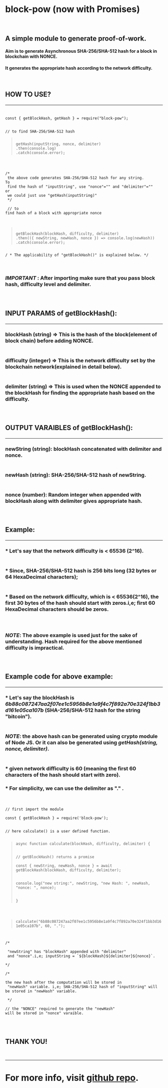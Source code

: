 
# **block-pow** (now with Promises)<br><br>

## A simple module to generate proof-of-work.

#### Aim is to generate Asynchronous SHA-256/SHA-512 hash for a block in blockchain with NONCE.

#### It generates the appropriate hash according to the network difficulty.<br><br><br>

## HOW TO USE?<br><hr>

<code>
const { getBlockHash, getHash } = require("block-pow");<br><br>
// to find SHA-256/SHA-512 hash
<blockquote>
getHash(inputString, nonce, delimiter)<br>.then(console.log)<br>.catch(console.error);
</blockquote>

/*<br>
the above code generates SHA-256/SHA-512 hash for any string. To<br> find the hash of "inputString", use "nonce"="" and "delimiter"="" or<br> we could just use "getHash(inputString)"<br>
*/<br><br>
// to find hash of a block with appropriate nonce
<blockquote>
getBlockHash(blockHash, difficulty, delimiter)<br>.then(({ newString, newHash, nonce }) => console.log(newHash))<br>.catch(console.error);</blockquote>
/ * The applicability of "getBlockHash()" is explained below. */</code><br><br><br>

### ***IMPORTANT*** : After importing make sure that you pass **block hash**, **difficulty level** and **delimiter**.<br><br><br>

## INPUT PARAMS of getBlockHash(): <hr>
### **blockHash** (string) => This is the hash of the block(element of block chain) before adding **NONCE**.<br><br>

### **difficulty** (integer) => This is the network difficulty set by the blockchain network(explained in detail below).<br><br>

### **delimiter** (string) => This is used when the **NONCE** appended to the **blockHash** for finding the appropriate hash based on the **difficulty**.<br><br><br>

## OUTPUT VARAIBLES of getBlockHash():<hr>
### **newString** (string): **blockHash** concatenated with **delimiter** and **nonce**.<br><br>
### **newHash** (string): **SHA-256/SHA-512** hash of **newString**.<br><br>
### **nonce** (number): Random integer when appended with **blockHash** along with **delimiter** gives appropriate hash.<br><br><br>
  
## Example: <hr>

### * Let's say that the network difficulty is < **65536** (2^16).<br><br>
### * Since, **SHA-256/SHA-512** hash is **256 bits** long (**32 bytes or 64 HexaDecimal characters**);<br><br>
### * Based on the network difficulty, which is < 65536(2^16), the first **30 bytes** of the hash should start with **zeros**.i,e; first **60 HexaDecimal** characters should be zeros. <br><br><br>

### ***NOTE***: The above example is used just for the sake of understanding. Hash required for the above mentioned **difficulty** is impractical.<br><br><br>

## Example code for above example: <hr>
### * Let's say the **blockHash** is ***6b88c087247aa2f07ee1c5956b8e1a9f4c7f892a70e324f1bb3d161e05ca107b*** (SHA-256/SHA-512 hash for the string **"bitcoin"**).<br><br>
### ***NOTE***: the above hash can be generated using **crypto** module of **Node JS**. Or it can also be generated using ***getHash(string, nonce, delimiter)***.<br><br>
### * given network difficulty is **60** (meaning the first 60 characters of the hash should start with **zero**).
### * For simplicity, we can use the **delimiter** as **"."** .<br><br>
<code>
// first import the module<br>
const { getBlockHash } = require('block-pow');<br><br>
// here calculate() is a user defined function.<br>
<blockquote>async function calculate(blockHash, difficulty, delimiter) {<br><br>
// getBlockHash() returns a promise<br>
const { newString, newHash, nonce } = await getBlockHash(blockHash, difficulty, delimiter);<br><br>
console.log("new string:", newString, "new Hash: ", newHash, "nonce: ", nonce);<br><br>
}</blockquote><br>
<blockquote>calculate("6b88c087247aa2f07ee1c5956b8e1a9f4c7f892a70e324f1bb3d161e05ca107b", 60, ".");</blockquote><br>
/* <br>
 "newString" has "blockHash" appended with "delimiter"<br> and "nonce".i,e; inputString = `${blockHash}${delimiter}${nonce}`.<br>
*/<br>
/*<br>
the new hash after the computation will be stored in<br> "newHash" variable. i,e; SHA-256/SHA-512 hash of "inputString" will be stored in "newHash" variable.<br>
 */ <br>
// the "NONCE" required to generate the "newHash" <br>will be stored in "nonce" varaible.<br><br><br>
</code>

## **THANK YOU!**<br><br><hr>

# For more info, visit **[github repo](https://github.com/hrithikgautham/SHA-256-for-a-BLOCK)**.
